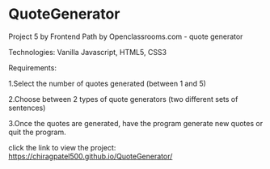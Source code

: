 # QuoteGenerator
Project 5 by Frontend Path by Openclassrooms.com - quote generator

Technologies: Vanilla Javascript, HTML5, CSS3

Requirements:

1.Select the number of quotes generated (between 1 and 5)

2.Choose between 2 types of quote generators (two different sets of sentences)

3.Once the quotes are generated, have the program generate new quotes or quit the program.

click the link to view the project: https://chiragpatel500.github.io/QuoteGenerator/
